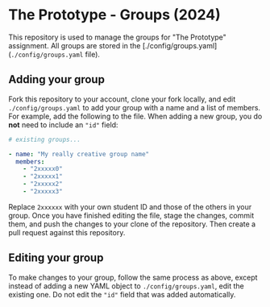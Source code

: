 # The Prototype - Groups (2024)

This repository is used to manage the groups for "The Prototype" assignment. All groups are stored in the [./config/groups.yaml](`./config/groups.yaml` file).

## Adding your group

Fork this repository to your account, clone your fork locally, and edit `./config/groups.yaml` to add your group with a name and a list of members. For example, add the following to the file. When adding a new group, you do **not** need to include an `"id"` field:

```yaml
# existing groups...

- name: "My really creative group name"
  members:
    - "2xxxxx0"
    - "2xxxxx1"
    - "2xxxxx2"
    - "2xxxxx3"
```

Replace `2xxxxxx` with your own student ID and those of the others in your group. Once you have finished editing the file, stage the changes, commit them, and push the changes to your clone of the repository. Then create a pull request against this repository.

## Editing your group

To make changes to your group, follow the same process as above, except instead of adding a new YAML object to `./config/groups.yaml`, edit the existing one. Do not edit the `"id"` field that was added automatically.
